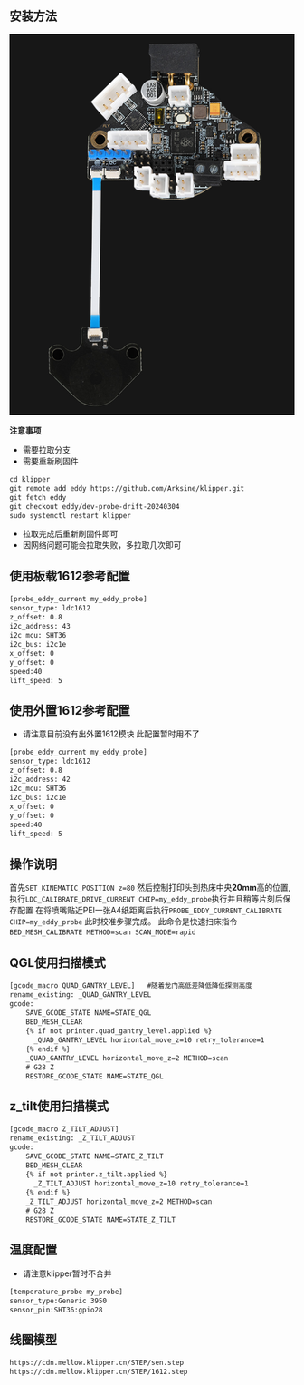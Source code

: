 ## 安装方法

![1612](../../images/boards/fly_sht36_v3/1612.jpg)

**注意事项**

* 需要拉取分支
* 需要重新刷固件

```
cd klipper
git remote add eddy https://github.com/Arksine/klipper.git
git fetch eddy
git checkout eddy/dev-probe-drift-20240304
sudo systemctl restart klipper
```

* 拉取完成后重新刷固件即可
* 因网络问题可能会拉取失败，多拉取几次即可

## 使用板载1612参考配置

```
[probe_eddy_current my_eddy_probe]
sensor_type: ldc1612
z_offset: 0.8
i2c_address: 43
i2c_mcu: SHT36
i2c_bus: i2c1e
x_offset: 0
y_offset: 0
speed:40
lift_speed: 5
```

## 使用外置1612参考配置

* 请注意目前没有出外置1612模块 此配置暂时用不了

```
[probe_eddy_current my_eddy_probe]
sensor_type: ldc1612
z_offset: 0.8
i2c_address: 42
i2c_mcu: SHT36
i2c_bus: i2c1e
x_offset: 0
y_offset: 0
speed:40
lift_speed: 5
```

##  操作说明
首先`SET_KINEMATIC_POSITION z=80` 
然后控制打印头到热床中央**20mm**高的位置,执行`LDC_CALIBRATE_DRIVE_CURRENT CHIP=my_eddy_probe`执行并且稍等片刻后保存配置
在将喷嘴贴近PEI一张A4纸距离后执行`PROBE_EDDY_CURRENT_CALIBRATE CHIP=my_eddy_probe` 
此时校准步骤完成。 
此命令是快速扫床指令 `BED_MESH_CALIBRATE METHOD=scan SCAN_MODE=rapid` 

## QGL使用扫描模式
```
[gcode_macro QUAD_GANTRY_LEVEL]   #随着龙门高低差降低降低探测高度
rename_existing: _QUAD_GANTRY_LEVEL
gcode:
    SAVE_GCODE_STATE NAME=STATE_QGL
    BED_MESH_CLEAR
    {% if not printer.quad_gantry_level.applied %}
      _QUAD_GANTRY_LEVEL horizontal_move_z=10 retry_tolerance=1
    {% endif %}
    _QUAD_GANTRY_LEVEL horizontal_move_z=2 METHOD=scan
    # G28 Z
    RESTORE_GCODE_STATE NAME=STATE_QGL
```
## z_tilt使用扫描模式
```
[gcode_macro Z_TILT_ADJUST]
rename_existing: _Z_TILT_ADJUST
gcode:
    SAVE_GCODE_STATE NAME=STATE_Z_TILT
    BED_MESH_CLEAR
    {% if not printer.z_tilt.applied %}
      _Z_TILT_ADJUST horizontal_move_z=10 retry_tolerance=1
    {% endif %}
    _Z_TILT_ADJUST horizontal_move_z=2 METHOD=scan
    # G28 Z
    RESTORE_GCODE_STATE NAME=STATE_Z_TILT
```
## 温度配置

* 请注意klipper暂时不合并

```
[temperature_probe my_probe]
sensor_type:Generic 3950
sensor_pin:SHT36:gpio28
```

## 线圈模型

```
https://cdn.mellow.klipper.cn/STEP/sen.step
https://cdn.mellow.klipper.cn/STEP/1612.step
```

